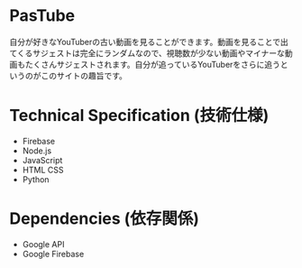 # PasTube
自分が好きなYouTuberの古い動画を見ることができます。動画を見ることで出てくるサジェストは完全にランダムなので、視聴数が少ない動画やマイナーな動画もたくさんサジェストされます。自分が追っているYouTuberをさらに追うというのがこのサイトの趣旨です。

# Technical Specification (技術仕様)
- Firebase
- Node.js
- JavaScript
- HTML CSS
- Python

# Dependencies (依存関係)
- Google API
- Google Firebase
